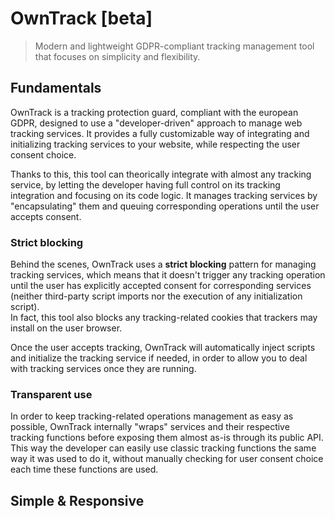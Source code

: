 # OwnTrack [beta]

> Modern and lightweight GDPR-compliant tracking management tool that focuses on simplicity and flexibility.

## Fundamentals

OwnTrack is a tracking protection guard, compliant with the european GDPR, designed to use a "developer-driven" approach to manage web tracking services. It provides a fully customizable way of integrating and initializing tracking services to your website, while respecting the user consent choice.

Thanks to this, this tool can theorically integrate with almost any tracking service, by letting the developer having full control on its tracking integration and focusing on its code logic. It manages tracking services by "encapsulating" them and queuing corresponding operations until the user accepts consent.

### Strict blocking

Behind the scenes, OwnTrack uses a **strict blocking** pattern for managing tracking services, which means that it doesn't trigger any tracking operation until the user has explicitly accepted consent for corresponding services (neither third-party script imports nor the execution of any initialization script).  
In fact, this tool also blocks any tracking-related cookies that trackers may install on the user browser.

Once the user accepts tracking, OwnTrack will automatically inject scripts and initialize the tracking service if needed, in order to allow you to deal with tracking services once they are running.

### Transparent use

In order to keep tracking-related operations management as easy as possible, OwnTrack internally "wraps" services and their respective tracking functions before exposing them almost as-is through its public API. This way the developer can easily use classic tracking functions the same way it was used to do it, without manually checking for user consent choice each time these functions are used.

## Simple & Responsive

